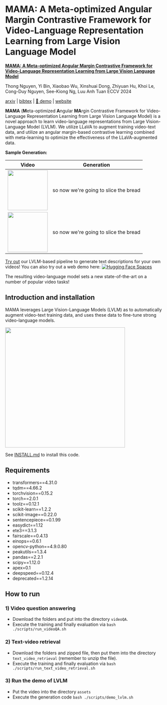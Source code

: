 # MAMA: A Meta-optimized Angular Margin Contrastive Framework for Video-Language Representation Learning from Large Vision Language Model


[**MAMA: A Meta-optimized Angular Margin Contrastive Framework for Video-Language Representation Learning from Large Vision Language Model**](https://arxiv.org/abs/2407.03788)

Thong Nguyen, Yi Bin, Xiaobao Wu, Xinshuai Dong, Zhiyuan Hu, Khoi Le, Cong-Duy Nguyen, See-Kiong Ng, Luu Anh Tuan
ECCV 2024

[arxiv](https://arxiv.org/abs/2407.03788) | [bibtex](#citing-mama) | [🤗 demo](https://huggingface.co/spaces/thongnguyen5999/mama) | [website](https://nguyentthong.github.io/mama)

**MAMA** (**M**eta-optimized **A**ngular **MA**rgin Contrastive Framework for Video-Language Representation Learning from Large Vision Language Model) is a novel approach to learn video-language representations from Large Vision-Language Model (LVLM). We utilize LLaVA to augment training video-text data, and utilize an angular margin-based contrastive learning combined with meta-learning to optimize the effectiveness of the LLaVA-augmented data.

**Sample Generation:**

| Video | Generation |
| --------|-------------|
| <img src="assets/mixkit-pastry-chef-cutting-a-loaf-into-slices-43015-medium.gif" height=128> | so now we're going to slice the bread |
| <img src="assets/mixkit-pastry-chef-cutting-a-loaf-into-slices-43015-medium.gif" height=128> | so now we're going to slice the bread |

[Try out](#lvlm-demo) our LVLM-based pipeline to generate text descriptions for your own videos! 
You can also try out a web demo here: [![Hugging Face Spaces](https://img.shields.io/badge/%F0%9F%A4%97%20Hugging%20Face-Spaces-blue)](https://huggingface.co/spaces/thongnguyen5999/mama)

The resulting video-language model sets a new state-of-the-art on a number of popular video tasks!

## Introduction and installation

<span style="font-variant:small-caps;">MAMA</span> leverages Large Vision-Language Models (LVLM) as to automatically augment video-text training data, and uses these data to fine-tune strong video-language models.

<img src="assets/lavila_ego4d.gif" height=384> 

See [INSTALL.md](docs/INSTALL.md) to install this code.

## Requirements
- transformers==4.31.0 
- tqdm==4.66.2
- torchvision==0.15.2
- torch==2.0.1
- toolz==0.12.1
- scikit-learn==1.2.2
- scikit-image==0.22.0
- sentencepiece==0.1.99
- easydict==1.12
- ete3==3.1.3
- fairscale==0.4.13
- einops==0.6.1
- opencv-python==4.9.0.80
- peakutils==1.3.4
- pandas==2.2.1
- scipy==1.12.0
- apex=0.1
- deepspeed==0.12.4
- deprecated==1.2.14

## How to run
### 1) Video question answering
- Download the folders and put into the directory `videoQA`.
- Execute the training and finally evaluation via `bash ./scripts/run_videoQA.sh`

### 2) Text-video retrieval
- Download the folders and zipped file, then put them into the directory `text_video_retrieval` (remember to unzip the file).
- Execute the training and finally evaluation via `bash ./scripts/run_text_video_retrieval.sh`

### 3) Run the demo of LVLM
- Put the video into the directory `assets`
- Execute the generation code `bash ./scripts/demo_lvlm.sh`
